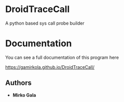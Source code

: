 # DroidTraceCall
A python based sys call probe builder

# Documentation
You can see a full documentation of this program here

https://gamirkola.github.io/DroidTraceCall/


[comment]: <> (## Contributing)


## Authors

* **Mirko Gala** 
<!--
## License

## This project is licensed under the MIT License - see the [LICENSE.md](LICENSE.md) file for details

## Acknowledgments